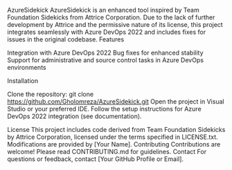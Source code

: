 AzureSidekick
AzureSidekick is an enhanced tool inspired by Team Foundation Sidekicks from Attrice Corporation. Due to the lack of further development by Attrice and the permissive nature of its license, this project integrates seamlessly with Azure DevOps 2022 and includes fixes for issues in the original codebase.
Features

Integration with Azure DevOps 2022
Bug fixes for enhanced stability
Support for administrative and source control tasks in Azure DevOps environments

Installation

Clone the repository: git clone https://github.com/Gholomreza/AzureSidekick.git
Open the project in Visual Studio or your preferred IDE.
Follow the setup instructions for Azure DevOps 2022 integration (see documentation).

License
This project includes code derived from Team Foundation Sidekicks by Attrice Corporation, licensed under the terms specified in LICENSE.txt. Modifications are provided by [Your Name].
Contributing
Contributions are welcome! Please read CONTRIBUTING.md for guidelines.
Contact
For questions or feedback, contact [Your GitHub Profile or Email].
